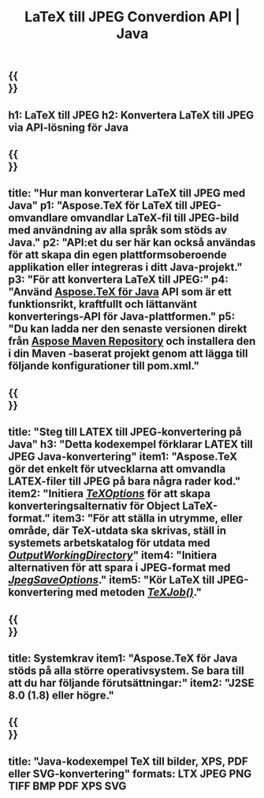 ﻿---
translation: true
template: /_templates/_conversion-child-java.md
title: LaTeX till JPEG Converdion API | Java
description: LaTeX till JPEG-konverteringsfunktion. Integrera detta lokala Java-bibliotek i ditt projekt eller använd plattformsoberoende applikationer för att konvertera LaTeX till JPEG.
keywords: latex till jpeg api java, latex2jpeg integrera
url: /java/conversion/latex-to-jpeg/
family: tex
platformtag: java
feature: conversion
informat: LATEX
outformat: JPEG
otherformats: PNG PDF TIFF JPEG
---

{{<section banner>}}
---
h1: LaTeX till JPEG
h2: Konvertera LaTeX till JPEG via API-lösning för Java
---

{{<section overview>}}
---
title: "Hur man konverterar LaTeX till JPEG med Java"
p1: "Aspose.TeX för LaTeX till JPEG-omvandlare omvandlar LaTeX-fil till JPEG-bild med användning av alla språk som stöds av Java."
p2: "API:et du ser här kan också användas för att skapa din egen plattformsoberoende applikation eller integreras i ditt Java-projekt."
p3: "För att konvertera LaTeX till JPEG:"
p4: "Använd [Aspose.TeX för Java](https://products.aspose.com/tex/java) API som är ett funktionsrikt, kraftfullt och lättanvänt konverterings-API för Java-plattformen."
p5: "Du kan ladda ner den senaste versionen direkt från [Aspose Maven Repository](https://repository.aspose.com/tex/) och installera den i din Maven -baserat projekt genom att lägga till följande konfigurationer till pom.xml."
---

{{<section feature1>}}
---
title: "Steg till LATEX till JPEG-konvertering på Java"
h3: "Detta kodexempel förklarar LATEX till JPEG Java-konvertering"
item1: "Aspose.TeX gör det enkelt för utvecklarna att omvandla LATEX-filer till JPEG på bara några rader kod."
item2: "Initiera [*TeXOptions*](https://reference.aspose.com/tex/java/com.aspose.tex/TeXOptions) för att skapa konverteringsalternativ för Object LaTeX-format."
item3: "För att ställa in utrymme, eller område, där TeX-utdata ska skrivas, ställ in systemets arbetskatalog för utdata med [*OutputWorkingDirectory*](https://reference.aspose.com/tex/java/com.aspose.tex/TeXOptions#getOutputWorkingDirectory--)"
item4: "Initiera alternativen för att spara i JPEG-format med [*JpegSaveOptions*](https://reference.aspose.com/tex/java/com.aspose.tex.rendering/JpegSaveOptions)."
item5: "Kör LaTeX till JPEG-konvertering med metoden [*TeXJob()*](https://reference.aspose.com/tex/java/com.aspose.tex/TeXJob)."
---

{{<section feature2>}}
---
title: Systemkrav
item1: "Aspose.TeX för Java stöds på alla större operativsystem. Se bara till att du har följande förutsättningar:"
item2: "J2SE 8.0 (1.8) eller högre."
---

{{<section widget>}}
---
title: "Java-kodexempel TeX till bilder, XPS, PDF eller SVG-konvertering"
formats: LTX JPEG PNG TIFF BMP PDF XPS SVG
---